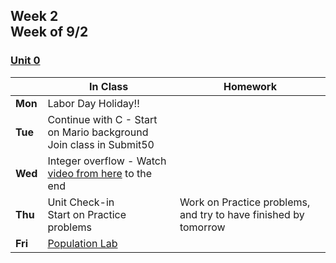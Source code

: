 <meta http-equiv="refresh" content="300"/>

## Week 2<br>Week of 9/2 

### [Unit 0](/apcsp/curriculum/0)

  |       |In Class               |Homework   |
  |-------|---------              |---------  |
  |**Mon**|Labor Day Holiday!! | |
  |**Tue**|Continue with C - Start on Mario background<br>Join class in Submit50 | |
  |**Wed**|Integer overflow - Watch [video from here](https://youtu.be/cwtpLIWylAw?si=An-s6vJ-7EhVhqWE&t=7708) to the end | |
  |**Thu**|Unit Check-in<br>Start on Practice problems |Work on Practice problems, and try to have finished by tomorrow |
  |**Fri**|[Population Lab](https://candib80.github.io/apcsp/curriculum/0/#practice-and-problems) | |
